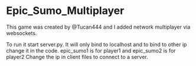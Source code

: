 # Epic_Sumo_Multiplayer
This game was created by @Tucan444 and I added network multiplayer via websockets.

To run it start server.py.
It will only bind to localhost and to bind to other ip change it in the code.
epic_sumo1 is for player1 and epic_sumo2 is for player2
Change the ip in client files to connect to a server.
